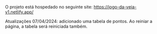 O projeto está hospedado no seguinte site: https://jogo-da-veia-v1.netlify.app/

Atualizações 07/04/2024:
adicionado uma tabela de pontos. Ao reiniar a página, a tabela será reiniciada também.
